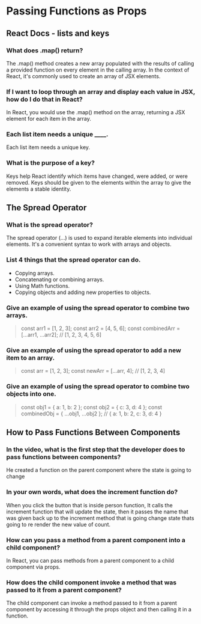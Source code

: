 # Passing Functions as Props

## React Docs - lists and keys

### What does .map() return?

The .map() method creates a new array populated with the results of calling a provided function on every element in the calling array. In the context of React, it's commonly used to create an array of JSX elements.

### If I want to loop through an array and display each value in JSX, how do I do that in React?

In React, you would use the .map() method on the array, returning a JSX element for each item in the array.

### Each list item needs a unique ____.

Each list item needs a unique key.

### What is the purpose of a key?

Keys help React identify which items have changed, were added, or were removed. Keys should be given to the elements within the array to give the elements a stable identity.

## The Spread Operator

### What is the spread operator?

The spread operator (...) is used to expand iterable elements into individual elements. It's a convenient syntax to work with arrays and objects.

### List 4 things that the spread operator can do.

- Copying arrays.
- Concatenating or combining arrays.
- Using Math functions.
- Copying objects and adding new properties to objects.


### Give an example of using the spread operator to combine two arrays.

> const arr1 = [1, 2, 3];
> const arr2 = [4, 5, 6];
> const combinedArr = [...arr1, ...arr2];  // [1, 2, 3, 4, 5, 6]

### Give an example of using the spread operator to add a new item to an array.

> const arr = [1, 2, 3];
> const newArr = [...arr, 4];  // [1, 2, 3, 4]

### Give an example of using the spread operator to combine two objects into one.

> const obj1 = { a: 1, b: 2 };
> const obj2 = { c: 3, d: 4 };
> const combinedObj = { ...obj1, ...obj2 };  // { a: 1, b: 2, c: 3, d: 4 }

## How to Pass Functions Between Components

### In the video, what is the first step that the developer does to pass functions between components?

He created a function on the parent component where the state is going to change

### In your own words, what does the increment function do?

When you  click the button that is inside person function, It calls the increment function that will update the state, then it passes the name that was given back up to the increment method that is going change state thats going to re render the new value of count.

### How can you pass a method from a parent component into a child component?

In React, you can pass methods from a parent component to a child component via props.

### How does the child component invoke a method that was passed to it from a parent component?

The child component can invoke a method passed to it from a parent component by accessing it through the props object and then calling it in a function.